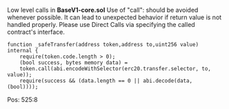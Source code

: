 Low level calls in **BaseV1-core.sol**
Use of "call": should be avoided whenever possible. It can lead to unexpected behavior if return value is not handled properly. Please use Direct Calls via specifying the called contract's interface.

    function _safeTransfer(address token,address to,uint256 value) internal {
        require(token.code.length > 0);
        (bool success, bytes memory data) =
        token.call(abi.encodeWithSelector(erc20.transfer.selector, to, value));
        require(success && (data.length == 0 || abi.decode(data, (bool))));

Pos: 525:8
